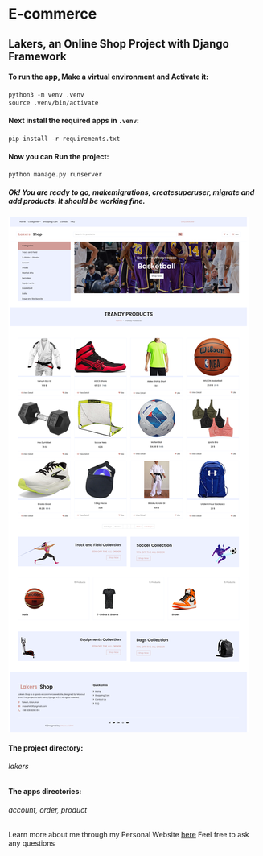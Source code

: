 # E-commerce
## Lakers, an Online Shop Project with Django Framework

#### To run the app, Make a virtual environment and Activate it:
    python3 -m venv .venv
    source .venv/bin/activate

#### Next install the required apps in `.venv`:
    pip install -r requirements.txt

#### Now you can Run the project:
    python manage.py runserver

##### Ok! You are ready to go, makemigrations, createsuperuser, migrate and add products. It should be working fine.

[pic]: https://raw.githubusercontent.com/Max-shiri-90/E-commerce/refs/heads/master/Lakers-first-page.png "Website First Page"
![picture][pic]

#### The project directory: 
###### lakers

#### The apps directories:  
###### account, order, product


[blog]: https://masoud-shiri.com/
Learn more about me through my Personal Website [here][blog]
Feel free to ask any questions

